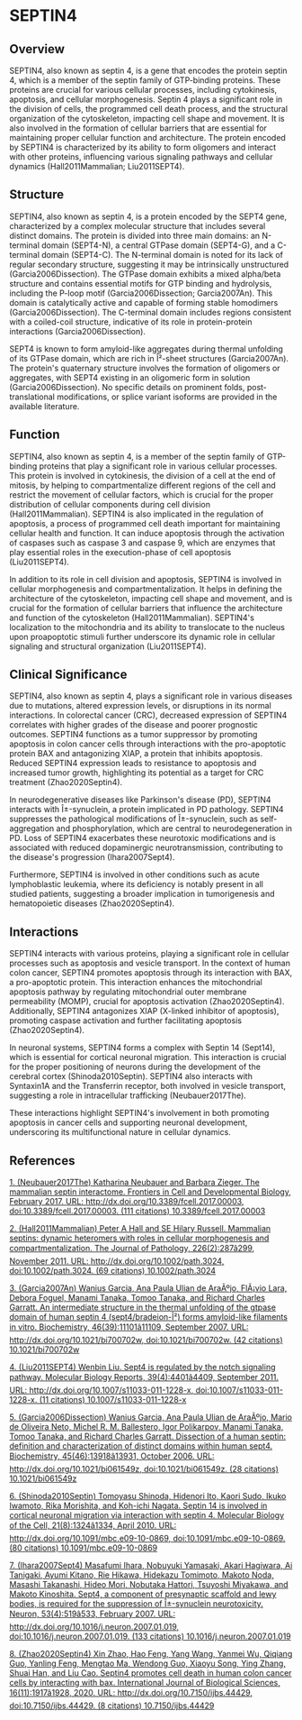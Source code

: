# SEPTIN4

## Overview
SEPTIN4, also known as septin 4, is a gene that encodes the protein septin 4, which is a member of the septin family of GTP-binding proteins. These proteins are crucial for various cellular processes, including cytokinesis, apoptosis, and cellular morphogenesis. Septin 4 plays a significant role in the division of cells, the programmed cell death process, and the structural organization of the cytoskeleton, impacting cell shape and movement. It is also involved in the formation of cellular barriers that are essential for maintaining proper cellular function and architecture. The protein encoded by SEPTIN4 is characterized by its ability to form oligomers and interact with other proteins, influencing various signaling pathways and cellular dynamics (Hall2011Mammalian; Liu2011SEPT4).

## Structure
SEPTIN4, also known as septin 4, is a protein encoded by the SEPT4 gene, characterized by a complex molecular structure that includes several distinct domains. The protein is divided into three main domains: an N-terminal domain (SEPT4-N), a central GTPase domain (SEPT4-G), and a C-terminal domain (SEPT4-C). The N-terminal domain is noted for its lack of regular secondary structure, suggesting it may be intrinsically unstructured (Garcia2006Dissection). The GTPase domain exhibits a mixed alpha/beta structure and contains essential motifs for GTP binding and hydrolysis, including the P-loop motif (Garcia2006Dissection; Garcia2007An). This domain is catalytically active and capable of forming stable homodimers (Garcia2006Dissection). The C-terminal domain includes regions consistent with a coiled-coil structure, indicative of its role in protein-protein interactions (Garcia2006Dissection).

SEPT4 is known to form amyloid-like aggregates during thermal unfolding of its GTPase domain, which are rich in Î²-sheet structures (Garcia2007An). The protein's quaternary structure involves the formation of oligomers or aggregates, with SEPT4 existing in an oligomeric form in solution (Garcia2006Dissection). No specific details on prominent folds, post-translational modifications, or splice variant isoforms are provided in the available literature.

## Function
SEPTIN4, also known as septin 4, is a member of the septin family of GTP-binding proteins that play a significant role in various cellular processes. This protein is involved in cytokinesis, the division of a cell at the end of mitosis, by helping to compartmentalize different regions of the cell and restrict the movement of cellular factors, which is crucial for the proper distribution of cellular components during cell division (Hall2011Mammalian). SEPTIN4 is also implicated in the regulation of apoptosis, a process of programmed cell death important for maintaining cellular health and function. It can induce apoptosis through the activation of caspases such as caspase 3 and caspase 9, which are enzymes that play essential roles in the execution-phase of cell apoptosis (Liu2011SEPT4).

In addition to its role in cell division and apoptosis, SEPTIN4 is involved in cellular morphogenesis and compartmentalization. It helps in defining the architecture of the cytoskeleton, impacting cell shape and movement, and is crucial for the formation of cellular barriers that influence the architecture and function of the cytoskeleton (Hall2011Mammalian). SEPTIN4's localization to the mitochondria and its ability to translocate to the nucleus upon proapoptotic stimuli further underscore its dynamic role in cellular signaling and structural organization (Liu2011SEPT4).

## Clinical Significance
SEPTIN4, also known as septin 4, plays a significant role in various diseases due to mutations, altered expression levels, or disruptions in its normal interactions. In colorectal cancer (CRC), decreased expression of SEPTIN4 correlates with higher grades of the disease and poorer prognostic outcomes. SEPTIN4 functions as a tumor suppressor by promoting apoptosis in colon cancer cells through interactions with the pro-apoptotic protein BAX and antagonizing XIAP, a protein that inhibits apoptosis. Reduced SEPTIN4 expression leads to resistance to apoptosis and increased tumor growth, highlighting its potential as a target for CRC treatment (Zhao2020Septin4).

In neurodegenerative diseases like Parkinson's disease (PD), SEPTIN4 interacts with Î±-synuclein, a protein implicated in PD pathology. SEPTIN4 suppresses the pathological modifications of Î±-synuclein, such as self-aggregation and phosphorylation, which are central to neurodegeneration in PD. Loss of SEPTIN4 exacerbates these neurotoxic modifications and is associated with reduced dopaminergic neurotransmission, contributing to the disease's progression (Ihara2007Sept4).

Furthermore, SEPTIN4 is involved in other conditions such as acute lymphoblastic leukemia, where its deficiency is notably present in all studied patients, suggesting a broader implication in tumorigenesis and hematopoietic diseases (Zhao2020Septin4).

## Interactions
SEPTIN4 interacts with various proteins, playing a significant role in cellular processes such as apoptosis and vesicle transport. In the context of human colon cancer, SEPTIN4 promotes apoptosis through its interaction with BAX, a pro-apoptotic protein. This interaction enhances the mitochondrial apoptosis pathway by regulating mitochondrial outer membrane permeability (MOMP), crucial for apoptosis activation (Zhao2020Septin4). Additionally, SEPTIN4 antagonizes XIAP (X-linked inhibitor of apoptosis), promoting caspase activation and further facilitating apoptosis (Zhao2020Septin4).

In neuronal systems, SEPTIN4 forms a complex with Septin 14 (Sept14), which is essential for cortical neuronal migration. This interaction is crucial for the proper positioning of neurons during the development of the cerebral cortex (Shinoda2010Septin). SEPTIN4 also interacts with Syntaxin1A and the Transferrin receptor, both involved in vesicle transport, suggesting a role in intracellular trafficking (Neubauer2017The).

These interactions highlight SEPTIN4's involvement in both promoting apoptosis in cancer cells and supporting neuronal development, underscoring its multifunctional nature in cellular dynamics.


## References


[1. (Neubauer2017The) Katharina Neubauer and Barbara Zieger. The mammalian septin interactome. Frontiers in Cell and Developmental Biology, February 2017. URL: http://dx.doi.org/10.3389/fcell.2017.00003, doi:10.3389/fcell.2017.00003. (111 citations) 10.3389/fcell.2017.00003](https://doi.org/10.3389/fcell.2017.00003)

[2. (Hall2011Mammalian) Peter A Hall and SE Hilary Russell. Mammalian septins: dynamic heteromers with roles in cellular morphogenesis and compartmentalization. The Journal of Pathology, 226(2):287â299, November 2011. URL: http://dx.doi.org/10.1002/path.3024, doi:10.1002/path.3024. (69 citations) 10.1002/path.3024](https://doi.org/10.1002/path.3024)

[3. (Garcia2007An) Wanius Garcia, Ana Paula Ulian de AraÃºjo, FlÃ¡vio Lara, Debora Foguel, Manami Tanaka, Tomoo Tanaka, and Richard Charles Garratt. An intermediate structure in the thermal unfolding of the gtpase domain of human septin 4 (sept4/bradeion-Î²) forms amyloid-like filaments in vitro. Biochemistry, 46(39):11101â11109, September 2007. URL: http://dx.doi.org/10.1021/bi700702w, doi:10.1021/bi700702w. (42 citations) 10.1021/bi700702w](https://doi.org/10.1021/bi700702w)

[4. (Liu2011SEPT4) Wenbin Liu. Sept4 is regulated by the notch signaling pathway. Molecular Biology Reports, 39(4):4401â4409, September 2011. URL: http://dx.doi.org/10.1007/s11033-011-1228-x, doi:10.1007/s11033-011-1228-x. (11 citations) 10.1007/s11033-011-1228-x](https://doi.org/10.1007/s11033-011-1228-x)

[5. (Garcia2006Dissection) Wanius Garcia, Ana Paula Ulian de AraÃºjo, Mario de Oliveira Neto, Michel R. M. Ballestero, Igor Polikarpov, Manami Tanaka, Tomoo Tanaka, and Richard Charles Garratt. Dissection of a human septin: definition and characterization of distinct domains within human sept4. Biochemistry, 45(46):13918â13931, October 2006. URL: http://dx.doi.org/10.1021/bi061549z, doi:10.1021/bi061549z. (28 citations) 10.1021/bi061549z](https://doi.org/10.1021/bi061549z)

[6. (Shinoda2010Septin) Tomoyasu Shinoda, Hidenori Ito, Kaori Sudo, Ikuko Iwamoto, Rika Morishita, and Koh-ichi Nagata. Septin 14 is involved in cortical neuronal migration via interaction with septin 4. Molecular Biology of the Cell, 21(8):1324â1334, April 2010. URL: http://dx.doi.org/10.1091/mbc.e09-10-0869, doi:10.1091/mbc.e09-10-0869. (80 citations) 10.1091/mbc.e09-10-0869](https://doi.org/10.1091/mbc.e09-10-0869)

[7. (Ihara2007Sept4) Masafumi Ihara, Nobuyuki Yamasaki, Akari Hagiwara, Ai Tanigaki, Ayumi Kitano, Rie Hikawa, Hidekazu Tomimoto, Makoto Noda, Masashi Takanashi, Hideo Mori, Nobutaka Hattori, Tsuyoshi Miyakawa, and Makoto Kinoshita. Sept4, a component of presynaptic scaffold and lewy bodies, is required for the suppression of Î±-synuclein neurotoxicity. Neuron, 53(4):519â533, February 2007. URL: http://dx.doi.org/10.1016/j.neuron.2007.01.019, doi:10.1016/j.neuron.2007.01.019. (133 citations) 10.1016/j.neuron.2007.01.019](https://doi.org/10.1016/j.neuron.2007.01.019)

[8. (Zhao2020Septin4) Xin Zhao, Hao Feng, Yang Wang, Yanmei Wu, Qiqiang Guo, Yanling Feng, Mengtao Ma, Wendong Guo, Xiaoyu Song, Ying Zhang, Shuai Han, and Liu Cao. Septin4 promotes cell death in human colon cancer cells by interacting with bax. International Journal of Biological Sciences, 16(11):1917â1928, 2020. URL: http://dx.doi.org/10.7150/ijbs.44429, doi:10.7150/ijbs.44429. (8 citations) 10.7150/ijbs.44429](https://doi.org/10.7150/ijbs.44429)